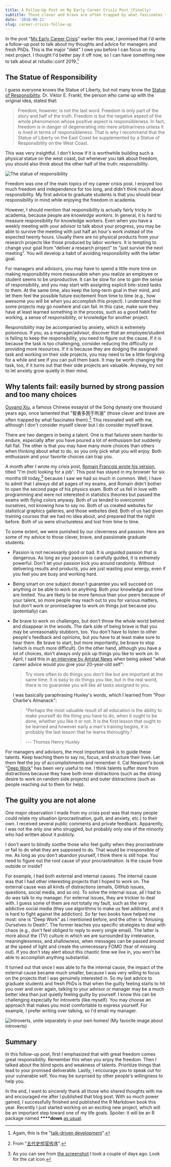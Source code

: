 ```yaml
---
title: A Follow-Up Post on My Early Career Crisis Post (Finally)
subtitle: Those clever and brave are often trapped by what fascinates them
date: '2018-09-21'
slug: career-crisis-follow-up
---
```


In the post "[My Early Career Crisis](/en/2018/02/career-crisis/)" earlier this year, I promised that I'd write a follow-up post to talk about my thoughts and advice for managers and fresh PhDs. This is the major "debt" I owe you before I can focus on my next project. I thought I'd better pay it off now, so I can have something new to talk about at rstudio::conf 2019.[^1]

## The Statue of Responsibility

I guess everyone knows the Statue of Liberty, but not many know the [Statue of Responsibility](https://en.wikipedia.org/wiki/Statue_of_Responsibility). Dr. Viktor E. Frankl, the person who came up with the original idea, stated that:

> Freedom, however, is not the last word. Freedom is only part of the story and half of the truth. Freedom is but the negative aspect of the whole phenomenon whose positive aspect is responsibleness. In fact, freedom is in danger of degenerating into mere arbitrariness unless it is lived in terms of responsibleness. That is why I recommend that the Statue of Liberty on the East Coast be supplemented by a Statue of Responsibility on the West Coast.

This was very insightful. I don't know if it is worthwhile building such a physical statue on the west coast, but whenever you talk about freedom, you should also think about the other half of the truth: responsibility.

![The statue of responsibility](https://user-images.githubusercontent.com/163582/45893844-3b25ad80-bd92-11e8-82ff-9702a1900198.png)

Freedom was one of the main topics of my career crisis post. I enjoyed too much freedom and independence for too long, and didn't think much about responsibility. My first advice to graduate students is that you should bear responsibility in mind while enjoying the freedom in academia.

However, I should mention that responsibility is actually fairly tricky in academia, because people are _knowledge workers_. In general, it is hard to measure responsibility for knowledge workers. Even when you have a weekly meeting with your advisor to talk about your progress, you may be able to survive the meeting with just half an hour's work instead of the expected twenty hours. Usually there are no physical products from your research projects like those produced by labor workers. It is tempting to change your goal from "deliver a research project" to "just survive the next meeting". You will develop a habit of avoiding responsibility with the latter goal.

For managers and advisors, you may have to spend a little more time on making responsibility more measurable when you realize an employee or student seems to be unproductive. It can be slow for one to gain the sense of responsibility, and you may start with assigning explicit bite-sized tasks to them. At the same time, also keep the long-term goal in their mind, and let them feel the possible future excitement from time to time (e.g., how awesome you will be when you accomplish this project). I understand that some projects may go nowhere and can fail. In this case, make sure they have at least learned something in the process, such as a good habit for working, a sense of responsibility, or knowledge for another project.

Responsibility may be accompanied by anxiety, which is extremely poisonous. If you, as a manager/advisor, discover that an employee/student is failing to keep the responsibility, you need to figure out the cause. If it is because the task is too challenging, consider reducing the difficulty or providing more resources. If it is because they are dodging the assigned task and working on their side projects, you may need to be a little forgiving for a while and see if you can pull them back. It may be worth changing the task, too, if it turns out that their side projects are valuable. Anyway, try not to let anxiety grow quietly in their mind.

## Why talents fail: easily burned by strong passion and too many choices

[Ouyang Xiu](https://en.wikipedia.org/wiki/Ouyang_Xiu), a famous Chinese essayist of the Song dynasty one thousand years ago, once lamented that "智勇多困于所溺" (those clever and brave are often trapped by what fascinates them).[^2] This resonated well with me, although I don't consider myself clever but I do consider myself brave.

There are two dangers in being a talent. One is that failures seem harder to endure, especially after you have poured a lot of enthusiasm but suddenly fall flat. The other is that you may have many more choices than others when thinking about what to do, so you only pick what you will enjoy. Both enthusiasm and your favorite choices can trap you.

A month after I wrote my crisis post, [Romain François wrote his version](https://purrple.cat/blog/2018/03/22/i-m-not-looking-for-a-job/), titled "I'm (not) looking for a job". This post has stayed in my browser for six months till today,[^3] because I saw we had so much in common. Well, I have to admit that I always did all pages of my exams, and Romain didn't bother to open the second page of his physics exam. Both of us fell in love with programming and were not interested in statistics theories but passed the exams with flying colors anyway. Both of us tended to overcommit ourselves, not knowing how to say no. Both of us created websites for statistical graphics galleries, and those websites died. Both of us had given training courses that we had no idea about, and prepared that the night before. Both of us were structureless and lost from time to time.

To some extent, we were punished by our cleverness and passion. Here are some of my advice to those clever, brave, and passionate graduate students:

- Passion is not necessarily good or bad. It is _unguided_ passion that is dangerous. As long as your passion is carefully guided, it is extremely powerful. Don't let your passion kick you around randomly. Without delivering results and products, you are just wasting your energy, even if you feel you are busy and working hard.

- Being smart on one subject doesn't guarantee you will succeed on anything or be able to work on anything. Both your knowledge and time are limited. You are likely to be more famous than your peers because of your talent, so more people may reach out to you for various matters, but don't work or promise/agree to work on things just because you (potentially) can.

- Be brave to work on challenges, but don't throw the whole world behind and disappear in the woods. The dark side of being brave is that you may be unreasonably stubborn, too. You don't have to listen to other people's feedback and opinions, but you have to at least make sure to hear them. Be brave to start, but more importantly, be brave to stop (which is much more difficult). On the other hand, although you have a lot of choices, don't always only pick up things you like to work on. In April, I said this in [an interview by Amstat News](https://magazine.amstat.org/blog/2018/04/01/data-is-my-job/) when being asked "what career advice would you give your 20-year-old self":

    > Try more often to do things you don't like but are important at the same time. It is easy to do things you like, but in the real world, there is no guarantee you will like all tasks assigned to you.
    
    I was basically paraphrasing Huxley's words, which I learned from "Poor Charlie's Almanack":
    
    > "Perhaps the most valuable result of all education is the ability to make yourself do the thing you have to do, when it ought to be done, whether you like
it or not. It is the first lesson that ought to be learned and however early a man's training begins, it is probably the last lesson that he learns thoroughly."
    >
    > --- Thomas Henry Huxley

For managers and advisors, the most important task is to guide these talents. Keep teaching them to say no, focus, and structure their lives. Let them feel the joy of accomplishments and remember it. Cal Newport's book "[Deep Work](http://calnewport.com/books/deep-work/)" has been very useful to me. I think talents suffer more from distractions because they have both inner distractions (such as the strong desire to work on random side projects) and outer distractions (such as people reaching out to them for help).

## The guilty you are not alone

One major observation I made from my crisis post was that many people could relate my situation (procrastination, guilt, and anxiety, etc.) to their own. I received several public comments and private feedback. Apparently, I was not the only one who struggled, but probably only one of the minority who had written about it publicly.

I don't want to blindly soothe those who feel guilty when they procrastinate or fail to do what they are supposed to do. That would be irresponsible of me. As long as you don't abandon yourself, I think there is still hope. You need to figure out the root cause of your procrastination. Is the cause from outside or inside?

For example, I had both external and internal causes. The internal cause was that I had other interesting projects that I hoped to work on. The external cause was all kinds of distractions (emails, GitHub issues, questions, social media, and so on). To solve the internal issue, all I had to do was talk to my manager. For external issues, they are trickier to deal with. I guess some of them are not totally my fault, such as the very addictive social media (they use algorithms to make us feel addicted, and it is hard to fight against the addiction). So far two books have helped me most: one is "Deep Work" as I mentioned before, and the other is "Amusing Ourselves to Death". The former teaches you specific strategies to deal with chaos (e.g., don't feel obliged to reply to every single email). The latter is more about the (TV) culture in which we are surrounded by irrelevance, meaninglessness, and shallowness, when messages can be passed around at the speed of light and create the unnecessary FOMO (fear of missing out). If you don't stay alert about this chaotic time we live in, you won't be able to accomplish anything substantial.

It turned out that once I was able to fix the internal cause, the impact of the external cause became much smaller, because I was very willing to focus on the projects that I was genuinely interested in. So my last advice to graduate students and fresh PhDs is that when the guilty feeling starts to hit you over and over again, talking to your advisor or manager may be a much better idea than just quietly feeling guilty by yourself. I know this can be challenging especially for introverts (like myself). You may choose an approach that makes you most comfortable to express yourself. For example, I prefer writing over talking, so I'd email my manager.

![Introverts, unite separately in your own homes! (My favorite image about introverts)](https://slides.yihui.org/images/introverts.jpg)

## Summary

In this follow-up post, first I emphasized that with great freedom comes great responsibility. Remember this when you enjoy the freedom. Then I talked about the blind spots and weakness of talents. Prioritize things that lead to your promised deliverable. Lastly, I encourage you to speak out for your vulnerable self. You may be surprised by other people's willingness to help you.

In the end, I want to sincerely thank all those who shared thoughts with me and encouraged me after I published that blog post. With so much power gained, I successfully finished and published the R Markdown book this year. Recently I just started working on an exciting new project, which will be an important step toward one of my life goals. Spoiler: it will be an R package named **\*\*\*\*down** [as usual](https://twitter.com/dataandme/status/1008803120967749635).

[^1]: Again, this is the "[talk-driven development](/en/2018/03/talk-driven-development/)".

[^2]: From "[五代史伶官传序](https://zh.wikisource.org/zh-hans/%E4%BA%94%E4%BB%A3%E5%8F%B2%E4%BC%B6%E5%AE%98%E5%82%B3%E5%BA%8F)".

[^3]: As you can see from [the screenshot](https://github.com/yihui/xaringan/pull/165#pullrequestreview-155533735) I took a couple of days ago. Look for the cat icon.
